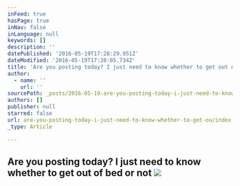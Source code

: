 ```yaml
---
inFeed: true
hasPage: true
inNav: false
inLanguage: null
keywords: []
description: ''
datePublished: '2016-05-19T17:28:29.951Z'
dateModified: '2016-05-19T17:28:05.734Z'
title: 'Are you posting today? I just need to know whether to get out of bed or not '
author:
  - name: ''
    url: ''
sourcePath: _posts/2016-05-19-are-you-posting-today-i-just-need-to-know-whether-to-get-ou.md
authors: []
publisher: null
starred: false
url: are-you-posting-today-i-just-need-to-know-whether-to-get-ou/index.html
_type: Article

---
```

## Are you posting today? I just need to know whether to get out of bed or not ![](https://the-grid-user-content.s3-us-west-2.amazonaws.com/e47dfc34-2134-4638-8e4a-52156747a5c7.jpg)